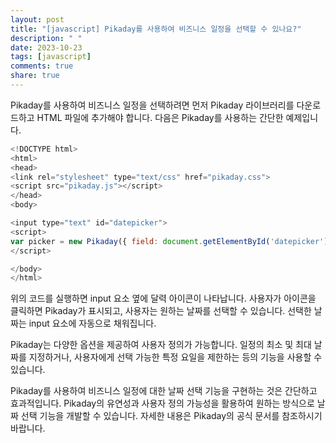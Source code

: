 ```yaml
---
layout: post
title: "[javascript] Pikaday를 사용하여 비즈니스 일정을 선택할 수 있나요?"
description: " "
date: 2023-10-23
tags: [javascript]
comments: true
share: true
---
```


Pikaday를 사용하여 비즈니스 일정을 선택하려면 먼저 Pikaday 라이브러리를 다운로드하고 HTML 파일에 추가해야 합니다. 다음은 Pikaday를 사용하는 간단한 예제입니다.

```javascript
<!DOCTYPE html>
<html>
<head>
<link rel="stylesheet" type="text/css" href="pikaday.css">
<script src="pikaday.js"></script>
</head>
<body>

<input type="text" id="datepicker">
<script>
var picker = new Pikaday({ field: document.getElementById('datepicker') });
</script>

</body>
</html>
```

위의 코드를 실행하면 input 요소 옆에 달력 아이콘이 나타납니다. 사용자가 아이콘을 클릭하면 Pikaday가 표시되고, 사용자는 원하는 날짜를 선택할 수 있습니다. 선택한 날짜는 input 요소에 자동으로 채워집니다.

Pikaday는 다양한 옵션을 제공하여 사용자 정의가 가능합니다. 일정의 최소 및 최대 날짜를 지정하거나, 사용자에게 선택 가능한 특정 요일을 제한하는 등의 기능을 사용할 수 있습니다.

Pikaday를 사용하여 비즈니스 일정에 대한 날짜 선택 기능을 구현하는 것은 간단하고 효과적입니다. Pikaday의 유연성과 사용자 정의 가능성을 활용하여 원하는 방식으로 날짜 선택 기능을 개발할 수 있습니다. 자세한 내용은 Pikaday의 공식 문서를 참조하시기 바랍니다.